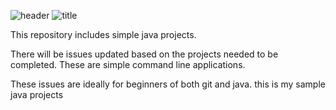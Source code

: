 ![header](https://github.com/Mozilla-Campus-Club-IIT/Simple-Java-Projects/blob/master/file/hacktoberfesth1.jpg)
![title](https://github.com/Mozilla-Campus-Club-IIT/Simple-Java-Projects/blob/master/file/Collection3.jpg)

This repository includes simple java projects.

There will be issues updated based on the projects needed to be completed. These are simple command line applications.

These issues are ideally for beginners of both git and java.
this is my sample java projects
